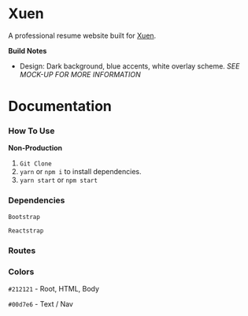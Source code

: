 # Xuen

A professional resume website built for [Xuen](https://www.youtube.com/xuen).

**Build Notes**

- Design: Dark background, blue accents, white overlay scheme. _SEE MOCK-UP FOR MORE INFORMATION_

# Documentation

### How To Use

**Non-Production**

1.  `Git Clone`
2.  `yarn` or `npm i` to install dependencies.
3.  `yarn start` or `npm start`

### Dependencies

`Bootstrap`

`Reactstrap`

### Routes

### Colors

`#212121` - Root, HTML, Body

`#00d7e6` - Text / Nav
